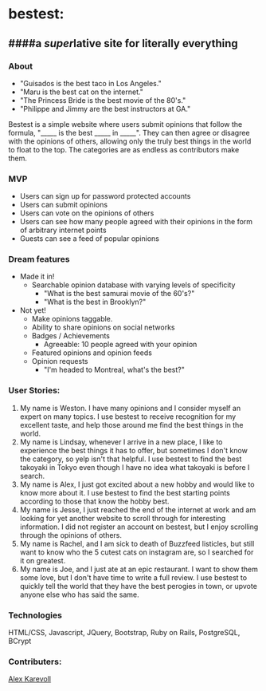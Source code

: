 # bestest:
####a *super*lative site for literally everything
------------------------
### About
- "Guisados is the best taco in Los Angeles."
- "Maru is the best cat on the internet."
- "The Princess Bride is the best movie of the 80's."
- "Philippe and Jimmy are the best instructors at GA." 

Bestest is a simple website where users submit opinions that follow the formula, "_____ is the best _____ in _____". They  can then agree or disagree with the opinions of others, allowing only the truly best things in the world to float to the top. The categories are as endless as contributors make them.


### MVP
- Users can sign up for password protected accounts
- Users can submit opinions
- Users can vote on the opinions of others
- Users can see how many people agreed with their opinions in the form of arbitrary internet points
- Guests can see a feed of popular opinions

### Dream features
- Made it in!
	- Searchable opinion database with varying levels of specificity
		- "What is the best samurai movie of the 60's?"
		- "What is the best in Brooklyn?"
- Not yet!
	- Make opinions taggable.
	- Ability to share opinions on social networks
	- Badges / Achievements 
		- Agreeable: 10 people agreed with your opinion
	- Featured opinions and opinion feeds
	- Opinion requests
		- "I'm headed to Montreal, what's the best?"


### User Stories:

1. My name is Weston. I have many opinions and I consider myself an expert on many topics. I use bestest to receive recognition for my excellent taste, and help those around me find the best things in the world.
2. My name is Lindsay, whenever I arrive in a new place, I like to  experience the best things it has to offer, but sometimes I don't know the category, so yelp isn't that helpful. I use bestest to find the best takoyaki in Tokyo even though I have no idea what takoyaki is before I search.
3. My name is Alex, I just got excited about a new hobby and would like to know more about it. I use bestest to find the best starting points according to those that know the hobby best.
4. My name is Jesse, I just reached the end of the internet at work and am looking for yet another website to scroll through for interesting information. I did not register an account on bestest, but I enjoy scrolling through the opinions of others.
5. My name is Rachel, and I am sick to death of Buzzfeed listicles, but still want to know who the 5 cutest cats on instagram are, so I searched for it on greatest.
6. My name is Joe, and I just ate at an epic restaurant. I want to show them some love, but I don't have time to write a full review. I use bestest to quickly tell the world that they have the best perogies in town, or upvote anyone else who has said the same.

### Technologies
HTML/CSS, Javascript, JQuery, Bootstrap, Ruby on Rails, PostgreSQL, BCrypt

### Contributers:
[Alex Karevoll](https://github.com/alexkarevoll "Github profile")